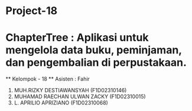 # Project-18
# ChapterTree : Aplikasi untuk mengelola data buku, peminjaman, dan pengembalian di perpustakaan.

** Kelompok - 18 **
Asisten : Fahir
1. MUH.RIZKY DESTIAWANSYAH (F1D02310146)
2. MUHAMAD RAECHAN ULWAN ZACKY (F1D02310015)
3. L. APRILIO APRIZIANO (F1D02310068)
